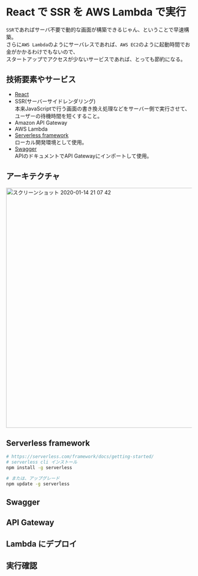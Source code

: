 # React で SSR を AWS Lambda で実行
`SSR`であればサーバ不要で動的な画面が構築できるじゃん、ということで早速構築。  
さらに`AWS Lambda`のようにサーバレスであれば、`AWS EC2`のように起動時間でお金がかかるわけでもないので、  
スタートアップでアクセスが少ないサービスであれば、とっても節約になる。

## 技術要素やサービス
* [React](https://ja.wikipedia.org/wiki/React)  
* SSR(サーバーサイドレンダリング)  
本来JavaScriptで行う画面の書き換え処理などをサーバー側で実行させて、ユーザーの待機時間を短くすること。
* Amazon API Gateway
* AWS Lambda
* [Serverless framework](https://serverless.com/)  
ローカル開発環境として使用。
* [Swagger](https://swagger.io/)  
APIのドキュメントでAPI Gatewayにインポートして使用。

## アーキテクチャ
<img width="650" alt="スクリーンショット 2020-01-14 21 07 42" src="https://user-images.githubusercontent.com/8340629/72343322-ed188400-3711-11ea-9a15-a0a60431a2be.png">

## Serverless framework
```bash
# https://serverless.com/framework/docs/getting-started/
# serverless cli インストール
npm install -g serverless

# または、アップグレード
npm update -g serverless

```
## Swagger

## API Gateway

## Lambda にデプロイ

## 実行確認

